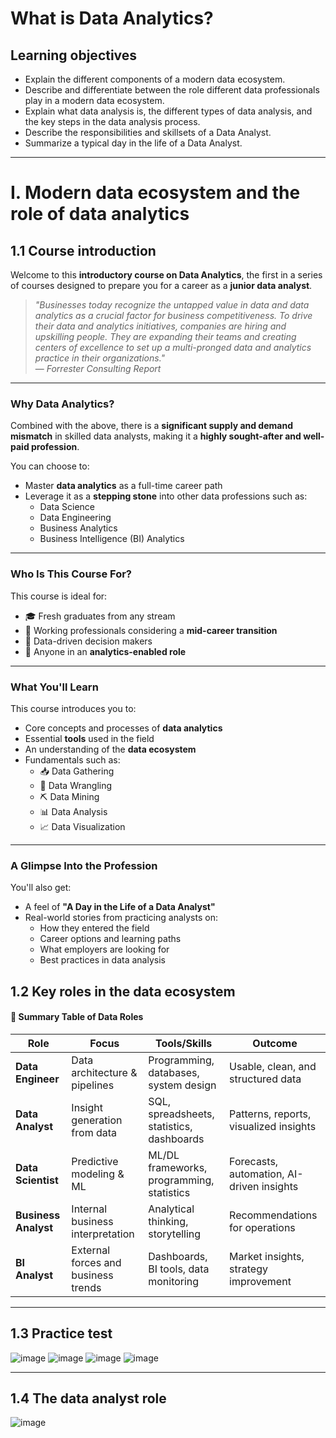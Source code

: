# What is Data Analytics?
## Learning objectives
- Explain the different components of a modern data ecosystem.
- Describe and differentiate between the role different data professionals play in a modern data ecosystem.
- Explain what data analysis is, the different types of data analysis, and the key steps in the data analysis process.
- Describe the responsibilities and skillsets of a Data Analyst.
- Summarize a typical day in the life of a Data Analyst.
---
# I. Modern data ecosystem and the role of data analytics
## 1.1 Course introduction

Welcome to this **introductory course on Data Analytics**, the first in a series of courses designed to prepare you for a career as a **junior data analyst**.

> *"Businesses today recognize the untapped value in data and data analytics as a crucial factor for business competitiveness. To drive their data and analytics initiatives, companies are hiring and upskilling people. They are expanding their teams and creating centers of excellence to set up a multi-pronged data and analytics practice in their organizations."*  
> — *Forrester Consulting Report*

---

### Why Data Analytics?

Combined with the above, there is a **significant supply and demand mismatch** in skilled data analysts, making it a **highly sought-after and well-paid profession**.

You can choose to:
- Master **data analytics** as a full-time career path  
- Leverage it as a **stepping stone** into other data professions such as:
  - Data Science  
  - Data Engineering  
  - Business Analytics  
  - Business Intelligence (BI) Analytics  

---

### Who Is This Course For?

This course is ideal for:
- 🎓 Fresh graduates from any stream  
- 💼 Working professionals considering a **mid-career transition**  
- 🧠 Data-driven decision makers  
- 🧩 Anyone in an **analytics-enabled role**

---

### What You'll Learn

This course introduces you to:
- Core concepts and processes of **data analytics**
- Essential **tools** used in the field
- An understanding of the **data ecosystem**
- Fundamentals such as:
  - 📥 Data Gathering  
  - 🧹 Data Wrangling  
  - ⛏️ Data Mining  
  - 📊 Data Analysis  
  - 📈 Data Visualization

---

### A Glimpse Into the Profession

You'll also get:
- A feel of **"A Day in the Life of a Data Analyst"**
- Real-world stories from practicing analysts on:
  - How they entered the field  
  - Career options and learning paths  
  - What employers are looking for  
  - Best practices in data analysis

## 1.2 Key roles in the data ecosystem
#### 🔄 Summary Table of Data Roles

| **Role**             | **Focus**                          | **Tools/Skills**                          | **Outcome**                           |
|----------------------|-------------------------------------|-------------------------------------------|----------------------------------------|
| **Data Engineer**     | Data architecture & pipelines       | Programming, databases, system design     | Usable, clean, and structured data     |
| **Data Analyst**      | Insight generation from data        | SQL, spreadsheets, statistics, dashboards | Patterns, reports, visualized insights |
| **Data Scientist**    | Predictive modeling & ML            | ML/DL frameworks, programming, statistics | Forecasts, automation, AI-driven insights |
| **Business Analyst**  | Internal business interpretation    | Analytical thinking, storytelling         | Recommendations for operations         |
| **BI Analyst**        | External forces and business trends | Dashboards, BI tools, data monitoring     | Market insights, strategy improvement  |

---
## 1.3 Practice test
![image](https://github.com/user-attachments/assets/aca9b46d-8aee-4ea8-8922-739f9deff531)
![image](https://github.com/user-attachments/assets/a4a4d739-9001-401e-8ff1-6d3370e6ce5c)
![image](https://github.com/user-attachments/assets/ba36ddd2-db22-4874-b489-89f247342cde)
![image](https://github.com/user-attachments/assets/6f835916-f038-49bd-8959-e9650a5baec4)

---

## 1.4 The data analyst role
![image](https://github.com/user-attachments/assets/c1d38116-dbc4-4566-9be1-372e2292d6e6)
